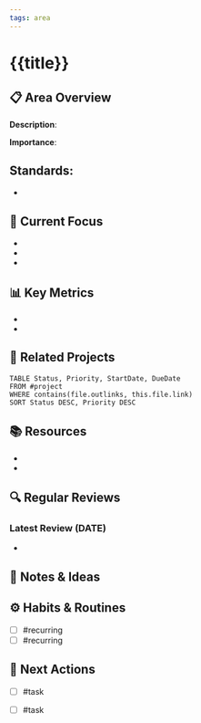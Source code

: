 ```yaml
---
tags: area
---
```


# {{title}}

## 📋 Area Overview
<!-- Describe what this area of responsibility covers and why it's important -->
**Description**: 

**Importance**:

**Standards**: 
- 
- 

## 🎯 Current Focus
<!-- What aspects of this area are you currently focusing on? -->
- 
- 
- 

## 📊 Key Metrics
<!-- How do you measure success in this area? -->
- 
- 

## 🔄 Related Projects
<!-- Projects that contribute to this area -->
```dataview
TABLE Status, Priority, StartDate, DueDate
FROM #project
WHERE contains(file.outlinks, this.file.link)
SORT Status DESC, Priority DESC
```

## 📚 Resources
<!-- Reference materials and resources related to this area -->
- 
- 

## 🔍 Regular Reviews
<!-- Notes from periodic reviews of this area -->

### Latest Review (DATE)
- 

## 📝 Notes & Ideas
<!-- Thoughts and ideas related to this area -->

## ⚙️ Habits & Routines
<!-- Regular practices that maintain this area -->
- [ ] #recurring 
- [ ] #recurring 

## 📌 Next Actions
<!-- Tasks related to maintaining this area -->
- [ ] #task 
- [ ] #task 

